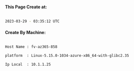 
   
#### This Page Create at:

```bash

2023-03-29 - 03:35:12 UTC

```

#### Create By Machine:

```bash

Host Name : fv-az365-858

platform  : Linux-5.15.0-1034-azure-x86_64-with-glibc2.35

Ip Local  : 10.1.1.25

```


